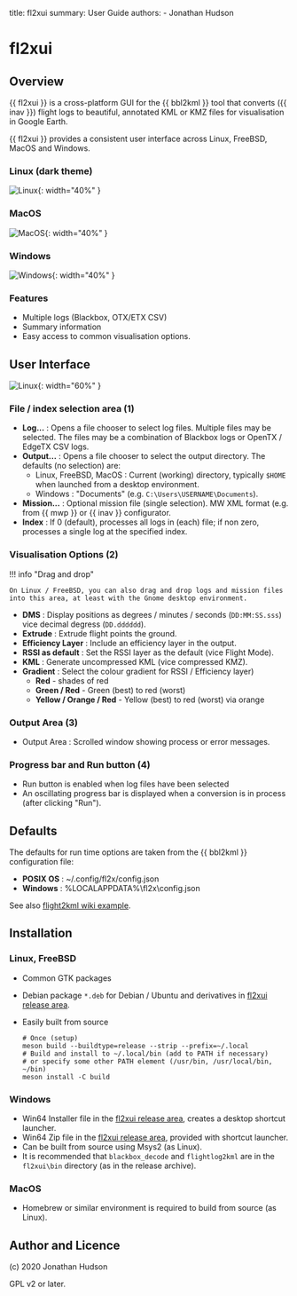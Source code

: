 title: fl2xui
summary: User Guide
authors:
    - Jonathan Hudson

# fl2xui

## Overview

{{ fl2xui }} is a cross-platform  GUI for the {{ bbl2kml }} tool that converts ({{ inav }}) flight logs to beautiful, annotated KML or KMZ files for visualisation in Google Earth.

{{ fl2xui }} provides a consistent user interface across Linux, FreeBSD, MacOS and Windows.

### Linux (dark theme)

![Linux](images/linux.png){: width="40%" }

### MacOS

![MacOS](images/macos.png){: width="40%" }

### Windows

![Windows](images/windows.png){: width="40%" }

### Features

* Multiple logs (Blackbox, OTX/ETX CSV)
* Summary information
* Easy access to common visualisation options.


## User Interface

![Linux](images/annotated-ui.png){: width="60%" }

### File / index selection area (1)

* **Log...** : Opens a file chooser to select log files. Multiple files may be selected. The files may be a combination of Blackbox logs or OpenTX / EdgeTX CSV logs.
* **Output...** : Opens a file chooser to select the output directory. The defaults (no selection) are:
    * Linux, FreeBSD, MacOS : Current (working) directory, typically `$HOME` when launched from a desktop environment.
	* Windows : "Documents" (e.g. `C:\Users\USERNAME\Documents`).
 * **Mission...** : Optional mission file (single selection). MW XML format (e.g. from {{ mwp }} or {{ inav }} configurator.
 * **Index** : If 0 (default), processes all logs in (each) file; if non zero, processes a single log at the specified index.

### Visualisation Options (2)

!!! info "Drag and drop"

    On Linux / FreeBSD, you can also drag and drop logs and mission files into this area, at least with the Gnome desktop environment.

* **DMS** : Display positions as degrees / minutes / seconds (`DD:MM:SS.sss`) vice decimal degress (`DD.dddddd`).
* **Extrude** : Extrude flight points the ground.
* **Efficiency Layer** : Include an efficiency layer in the output.
* **RSSI as default** : Set the RSSI layer as the default (vice Flight Mode).
* **KML** : Generate uncompressed KML (vice compressed KMZ).
* **Gradient** : Select the colour gradient for RSSI / Efficiency layer)
    * **Red** - shades of red
    * **Green / Red** - Green (best) to red (worst)
    * **Yellow / Orange / Red** - Yellow (best) to red (worst) via orange

### Output Area (3)

* Output Area : Scrolled window showing process or error messages.

### Progress bar and Run button (4)

* Run button is enabled when log files have been selected
* An oscillating progress bar is displayed when a conversion is in process (after clicking "Run").

## Defaults

The defaults for run time options are taken from the {{ bbl2kml }} configuration file:

* **POSIX OS** : ~/.config/fl2x/config.json
* **Windows** : %LOCALAPPDATA%\fl2x\config.json

See also [flight2kml wiki example](https://github.com/stronnag/bbl2kml/wiki/Sample-Config-file).

## Installation

### Linux, FreeBSD

* Common GTK packages
* Debian package `*.deb` for Debian / Ubuntu and derivatives in [fl2xui release area](https://github.com/stronnag/fl2xui/releases).
* Easily built from source

    ```
    # Once (setup)
    meson build --buildtype=release --strip --prefix=~/.local
    # Build and install to ~/.local/bin (add to PATH if necessary)
	# or specify some other PATH element (/usr/bin, /usr/local/bin, ~/bin)
    meson install -C build
    ```

### Windows

* Win64 Installer file in the [fl2xui release area](https://github.com/stronnag/fl2xui/releases),  creates a desktop shortcut launcher.
* Win64 Zip file in the [fl2xui release area](https://github.com/stronnag/fl2xui/releases),  provided with shortcut launcher.
* Can be built from source using Msys2 (as Linux).
* It is recommended that `blackbox_decode` and `flightlog2kml` are in the `fl2xui\bin` directory (as in the release archive).

### MacOS

* Homebrew or similar environment is required to build from source (as Linux).

## Author and Licence

(c) 2020 Jonathan Hudson

GPL v2 or later.
